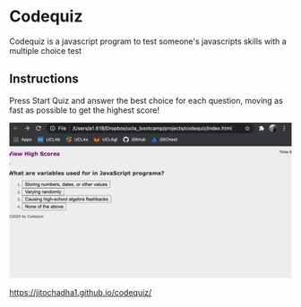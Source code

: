 # Codequiz
Codequiz is a javascript program to test someone's javascripts skills with a multiple choice test
## Instructions
Press Start Quiz and answer the best choice for each question, moving as fast as possible to get the highest score!

<img src="Screen Shot 2021-01-26 at 2.34.24 AM.png">

https://jitochadha1.github.io/codequiz/ 

